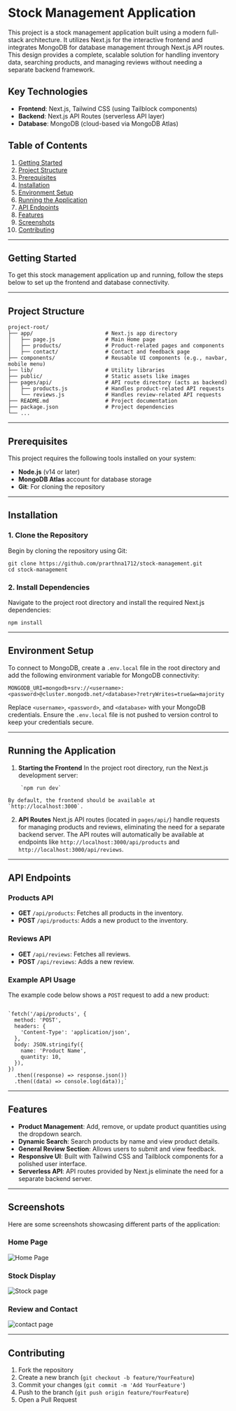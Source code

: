 # Stock Management Application

This project is a stock management application built using a modern full-stack architecture. It utilizes Next.js for the interactive frontend and integrates MongoDB for database management through Next.js API routes. This design provides a complete, scalable solution for handling inventory data, searching products, and managing reviews without needing a separate backend framework.

## Key Technologies

- **Frontend**: Next.js, Tailwind CSS (using Tailblock components)
- **Backend**: Next.js API Routes (serverless API layer)
- **Database**: MongoDB (cloud-based via MongoDB Atlas)

## Table of Contents

1.  [Getting Started](#getting-started)
2.  [Project Structure](#project-structure)
3.  [Prerequisites](#prerequisites)
4.  [Installation](#installation)
5.  [Environment Setup](#environment-setup)
6.  [Running the Application](#running-the-application)
7.  [API Endpoints](#api-endpoints)
8.  [Features](#features)
9.  [Screenshots](#screenshots)
10. [Contributing](#contributing)

---

## Getting Started

To get this stock management application up and running, follow the steps below to set up the frontend and database connectivity.

---

## Project Structure

```plaintext
project-root/
├── app/                       # Next.js app directory
│   ├── page.js                # Main Home page
│   ├── products/              # Product-related pages and components
│   ├── contact/               # Contact and feedback page
├── components/                # Reusable UI components (e.g., navbar, mobile menu)
├── lib/                       # Utility libraries
├── public/                    # Static assets like images
├── pages/api/                 # API route directory (acts as backend)
│   ├── products.js            # Handles product-related API requests
│   └── reviews.js             # Handles review-related API requests
├── README.md                  # Project documentation
├── package.json               # Project dependencies
└── ...
```

---

## Prerequisites

This project requires the following tools installed on your system:

- **Node.js** (v14 or later)
- **MongoDB Atlas** account for database storage
- **Git**: For cloning the repository

---

## Installation

### 1. Clone the Repository

Begin by cloning the repository using Git:

```
git clone https://github.com/prarthna1712/stock-management.git
cd stock-management
```

### 2. Install Dependencies

Navigate to the project root directory and install the required Next.js dependencies:

```
npm install
```

---

## Environment Setup

To connect to MongoDB, create a `.env.local` file in the root directory and add the following environment variable for MongoDB connectivity:

```
MONGODB_URI=mongodb+srv://<username>:<password>@cluster.mongodb.net/<database>?retryWrites=true&w=majority
```

Replace `<username>`, `<password>`, and `<database>` with your MongoDB credentials. Ensure the `.env.local` file is not pushed to version control to keep your credentials secure.

---

## Running the Application

1.  **Starting the Frontend**
    In the project root directory, run the Next.js development server:

```
    `npm run dev`
```

    By default, the frontend should be available at `http://localhost:3000`.

2.  **API Routes**
    Next.js API routes (located in `pages/api/`) handle requests for managing products and reviews, eliminating the need for a separate backend server. The API routes will automatically be available at endpoints like `http://localhost:3000/api/products` and `http://localhost:3000/api/reviews`.

---

## API Endpoints

### Products API

- **GET** `/api/products`: Fetches all products in the inventory.
- **POST** `/api/products`: Adds a new product to the inventory.

### Reviews API

- **GET** `/api/reviews`: Fetches all reviews.
- **POST** `/api/reviews`: Adds a new review.

### Example API Usage

The example code below shows a `POST` request to add a new product:

```

`fetch('/api/products', {
  method: 'POST',
  headers: {
    'Content-Type': 'application/json',
  },
  body: JSON.stringify({
    name: 'Product Name',
    quantity: 10,
  }),
})
  .then((response) => response.json())
  .then((data) => console.log(data));`

```

---

## Features

- **Product Management**: Add, remove, or update product quantities using the dropdown search.
- **Dynamic Search**: Search products by name and view product details.
- **General Review Section**: Allows users to submit and view feedback.
- **Responsive UI**: Built with Tailwind CSS and Tailblock components for a polished user interface.
- **Serverless API**: API routes provided by Next.js eliminate the need for a separate backend server.

---

## Screenshots

Here are some screenshots showcasing different parts of the application:

### Home Page

![Home Page](./screenshots/Home.png)

### Stock Display

![Stock page](./screenshots/stock.png)

### Review and Contact

![contact page](./screenshots/contact.png)

---

## Contributing

1.  Fork the repository
2.  Create a new branch (`git checkout -b feature/YourFeature`)
3.  Commit your changes (`git commit -m 'Add YourFeature'`)
4.  Push to the branch (`git push origin feature/YourFeature`)
5.  Open a Pull Request

```

```

```

```

